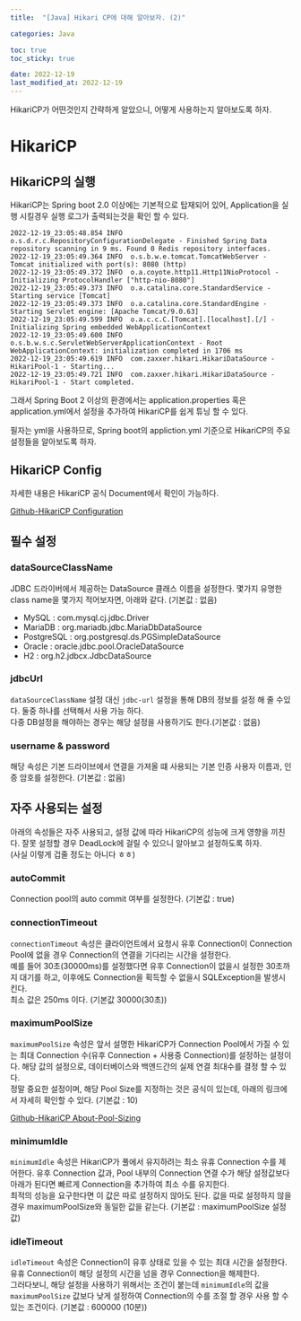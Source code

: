 ```yaml
---
title:  "[Java] Hikari CP에 대해 알아보자. (2)"

categories: Java

toc: true
toc_sticky: true

date: 2022-12-19
last_modified_at: 2022-12-19
---
```


HikariCP가 어떤것인지 간략하게 알았으니, 어떻게 사용하는지 알아보도록 하자.

# HikariCP


## HikariCP의 실행

HikariCP는 Spring boot 2.0 이상에는 기본적으로 탑재되어 있어, Application을 실행 시킬경우 실행 로그가 출력되는것을 확인 할 수 있다.

```shell
2022-12-19_23:05:48.854 INFO  o.s.d.r.c.RepositoryConfigurationDelegate - Finished Spring Data repository scanning in 9 ms. Found 0 Redis repository interfaces.
2022-12-19_23:05:49.364 INFO  o.s.b.w.e.tomcat.TomcatWebServer - Tomcat initialized with port(s): 8080 (http)
2022-12-19_23:05:49.372 INFO  o.a.coyote.http11.Http11NioProtocol - Initializing ProtocolHandler ["http-nio-8080"]
2022-12-19_23:05:49.373 INFO  o.a.catalina.core.StandardService - Starting service [Tomcat]
2022-12-19_23:05:49.373 INFO  o.a.catalina.core.StandardEngine - Starting Servlet engine: [Apache Tomcat/9.0.63]
2022-12-19_23:05:49.599 INFO  o.a.c.c.C.[Tomcat].[localhost].[/] - Initializing Spring embedded WebApplicationContext
2022-12-19_23:05:49.600 INFO  o.s.b.w.s.c.ServletWebServerApplicationContext - Root WebApplicationContext: initialization completed in 1706 ms
2022-12-19_23:05:49.619 INFO  com.zaxxer.hikari.HikariDataSource - HikariPool-1 - Starting...
2022-12-19_23:05:49.721 INFO  com.zaxxer.hikari.HikariDataSource - HikariPool-1 - Start completed.
```

그래서 Spring Boot 2 이상의 환경에서는 application.properties 혹은 application.yml에서 설정을 추가하여 HikariCP를 쉽게 튜닝 할 수 있다.

필자는 yml을 사용하므로, Spring boot의 appliction.yml 기준으로 HikariCP의 주요 설정들을 알아보도록 하자.


## HikariCP Config

자세한 내용은 HikariCP 공식 Document에서 확인이 가능하다. 

[Github-HikariCP Configuration](https://github.com/brettwooldridge/HikariCP#gear-configuration-knobs-baby)


## 필수 설정

### dataSourceClassName 

JDBC 드라이버에서 제공하는 DataSource 클래스 이름을 설정한다. 몇가지 유명한 class name을 몇가지 적어보자면, 아래와 같다. (기본값 : 없음)

- MySQL : com.mysql.cj.jdbc.Driver
- MariaDB : org.mariadb.jdbc.MariaDbDataSource
- PostgreSQL : org.postgresql.ds.PGSimpleDataSource
- Oracle : oracle.jdbc.pool.OracleDataSource
- H2 : org.h2.jdbcx.JdbcDataSource

### jdbcUrl

`dataSourceClassName` 설정 대신 `jdbc-url` 설정을 통해 DB의 정보를 설정 해 줄 수있다. 둘중 하나를 선택해서 사용 가능 하다.  
다중 DB설정을 해야하는 경우는 해당 설정을 사용하기도 한다.(기본값 : 없음)

### username & password

해당 속성은 기본 드라이브에서 연결을 가져올 떄 사용되는 기본 인증 사용자 이름과, 인증 암호를 설정한다. (기본값 : 없음)


## 자주 사용되는 설정

아래의 속성들은 자주 사용되고, 설정 값에 따라 HikariCP의 성능에 크게 영향을 끼친다. 잘못 설정할 경우 DeadLock에 걸릴 수 있으니 알아보고 설정하도록 하자.  
(사실 이렇게 겁줄 정도는 아니다 ㅎㅎ)

### autoCommit

Connection pool의 auto commit 여부를 설정한다. (기본값 : true)

### connectionTimeout

`connectionTimeout` 속성은 클라이언트에서 요청시 유후 Connection이 Connection Pool에 없을 경우 Connection의 연결을 기다리는 시간을 설정한다.  
예를 들어 30초(30000ms)를 설정했다면 유후 Connection이 없을시 설정한 30초까지 대기를 하고, 이후에도 Connection을 획득할 수 없을시 SQLException을 발생시킨다.  
최소 값은 250ms 이다. (기본값 30000(30초))

### maximumPoolSize

`maximumPoolSize` 속성은 앞서 설명한 HikariCP가 Connection Pool에서 가질 수 있는 최대 Connection 수(유후 Connection + 사용중 Connection)를 설정하는 설정이다. 해당 값의 설정으로, 데이터베이스와 백엔드간의 실제 연결 최대수를 결정 할 수 있다.  
정말 중요한 설정이며, 해당 Pool Size를 지정하는 것은 공식이 있는데, 아래의 링크에서 자세히 확인할 수 있다. (기본값 : 10)

[Github-HikariCP About-Pool-Sizing](https://github.com/brettwooldridge/HikariCP/wiki/About-Pool-Sizing)

### minimumIdle

`minimumIdle` 속성은 HikariCP가 풀에서 유지하려는 최소 유휴 Connection 수를 제어한다. 유후 Connection 값과, Pool 내부의 Connection 연결 수가 해당 설정값보다 아래가 된다면 빠르게 Connection을 추가하여 최소 수를 유지한다.  
최적의 성능을 요구한다면 이 값은 따로 설정하지 않아도 된다. 값을 따로 설정하지 않을 경우 maximumPoolSize와 동일한 값을 같는다. (기본값 : maximumPoolSize 설정값)

### idleTimeout

`idleTimeout` 속성은 Connection이 유후 상태로 있을 수 있는 최대 시간을 설정한다. 유휴 Connection이 해당 설정의 시간을 넘을 경우 Connection을 해제한다.  
그러다보니, 해당 설정을 사용하기 위해서는 조건이 붙는데 `minimumIdle`의 값을 `maximumPoolSize` 값보다 낮게 설정하여 Connection의 수를 조절 할 경우 사용 할 수 있는 조건이다. (기본값 : 600000 (10분))

